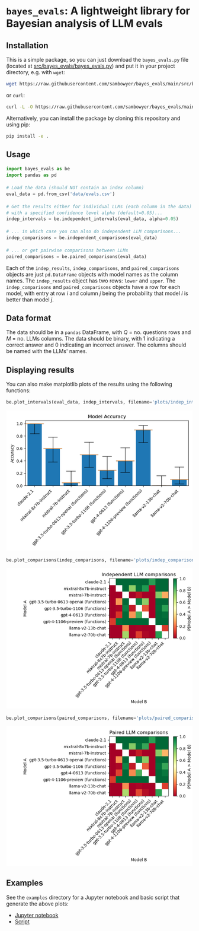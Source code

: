# `bayes_evals`: A lightweight library for Bayesian analysis of LLM evals

## Installation
This is a simple package, so you can just download the `bayes_evals.py` file (located at [src/bayes_evals/bayes_evals.py](src/bayes_evals/bayes_evals.py)) and put it in your project directory, e.g. with `wget`:
```bash
wget https://raw.githubusercontent.com/sambowyer/bayes_evals/main/src/bayes_evals/bayes_evals.py
```
or `curl`:
```bash
curl -L -O https://raw.githubusercontent.com/sambowyer/bayes_evals/main/src/bayes_evals/bayes_evals.py
```

Alternatively, you can install the package by cloning this repository and using pip:
```bash
pip install -e .
```

## Usage
```python
import bayes_evals as be
import pandas as pd

# Load the data (should NOT contain an index column)
eval_data = pd.from_csv('data/evals.csv')

# Get the results either for individual LLMs (each column in the data)
# with a specified confidence level alpha (default=0.05)...
indep_intervals = be.independent_intervals(eval_data, alpha=0.05)

# ... in which case you can also do independent LLM comparisons...
indep_comparisons = be.independent_comparisons(eval_data)

# ... or get pairwise comparisons between LLMs
paired_comparisons = be.paired_comparisons(eval_data)
```
Each of the `indep_results`, `indep_comparisons`, and `paired_comparisons` objects are just `pd.DataFrame` objects with model names as the column names.
The `indep_results` object has two rows: `lower` and `upper`.
The `indep_comparisons` and `paired_comparisons` objects have a row for each model, with entry at row $i$ and column $j$ being the probability that model $i$ is better than model $j$.

## Data format
The data should be in a `pandas` DataFrame, with $Q$ = no. questions rows and $M$ = no. LLMs columns.
The data should be binary, with 1 indicating a correct answer and 0 indicating an incorrect answer.
The columns should be named with the LLMs' names.

## Displaying results
You can also make matplotlib plots of the results using the following functions:
```python
be.plot_intervals(eval_data, indep_intervals, filename='plots/indep_intervals.png')
```
![Independent LLM intervals](examples/plots/indep_intervals.png)

```python
be.plot_comparisons(indep_comparisons, filename='plots/indep_comparisons.png', title="Independent LLM comparisons")
```
![Independent LLM comparisons](examples/plots/indep_comparisons.png)

```python
be.plot_comparisons(paired_comparisons, filename='plots/paired_comparisons.png', title="Paired LLM comparisons")
```
![Paired LLM comparisons](examples/plots/paired_comparisons.png)

## Examples
See the `examples` directory for a Jupyter notebook and basic script that generate the above plots:
- [Jupyter notebook](examples/basic_example.ipynb)
- [Script](examples/basic_example.py)